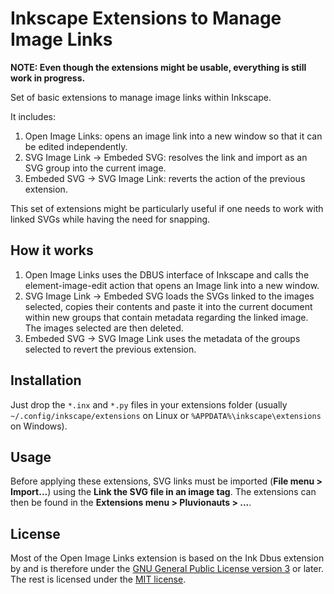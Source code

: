 # Inkscape Extensions to Manage Image Links

**NOTE: Even though the extensions might be usable, everything is still work in progress.**

Set of basic extensions to manage image links within Inkscape.

It includes:

1. Open Image Links: opens an image link into a new window so that it can be edited independently.
2. SVG Image Link -> Embeded SVG: resolves the link and import as an SVG group into the current image.
3. Embeded SVG -> SVG Image Link: reverts the action of the previous extension.

This set of extensions might be particularly useful if one needs to work with linked SVGs while having the need for snapping.

## How it works

1. Open Image Links uses the DBUS interface of Inkscape and calls the element-image-edit action that opens an Image link into a new window.
2. SVG Image Link -> Embeded SVG loads the SVGs linked to the images selected, copies their contents and paste it into the current document within new groups that contain metadata regarding the linked image. The images selected are then deleted.
3. Embeded SVG -> SVG Image Link uses the metadata of the groups selected to revert the previous extension.

## Installation

Just drop the `*.inx` and `*.py` files in your extensions folder (usually `~/.config/inkscape/extensions` on Linux or `%APPDATA%\inkscape\extensions` on Windows).

## Usage

Before applying these extensions, SVG links must be imported (**File menu > Import...**) using the **Link the SVG file in an image tag**.
The extensions can then be found in the **Extensions menu > Pluvionauts > ...**.

License
-------

Most of the Open Image Links extension is based on the Ink Dbus extension by and is therefore under the [GNU General Public License version 3](https://www.gnu.org/licenses/gpl-3.0.en.html) or later.
The rest is licensed under the [MIT license](LICENSE).
